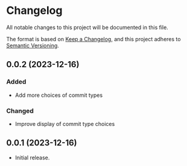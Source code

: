 # Changelog

All notable changes to this project will be documented in this file.

The format is based on [Keep a Changelog](https://keepachangelog.com/en/1.0.0/),
and this project adheres to [Semantic Versioning](https://semver.org/spec/v2.0.0.html).

## 0.0.2 (2023-12-16)

### Added

- Add more choices of commit types

### Changed

- Improve display of commit type choices

## 0.0.1 (2023-12-16)

- Initial release.
